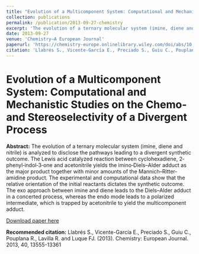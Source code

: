 ```yaml
---
title: "Evolution of a Multicomponent System: Computational and Mechanistic Studies on the Chemo‐and Stereoselectivity of a Divergent Process"
collection: publications
permalink: /publication/2013-09-27-chemistry
excerpt: 'The evolution of a ternary molecular system (imine, diene and nitrile) is analyzed to disclose the pathways leading to a divergent synthetic outcome. The Lewis acid catalyzed reaction between cyclohexadiene, 2‐phenyl‐indol‐3‐one and acetonitrile yields the imino‐Diels–Alder adduct as the major product together with minor amounts of the Mannich–Ritter‐amidine product. The experimental and computational data show that the relative orientation of the initial reactants dictates the synthetic outcome. The exo approach between imine and diene leads to the Diels–Alder adduct in a concerted process, whereas the endo mode leads to a polarized intermediate, which is trapped by acetonitrile to yield the multicomponent adduct.'
date: 2013-09-27
venue: 'Chemistry–A European Journal'
paperurl: 'https://chemistry-europe.onlinelibrary.wiley.com/doi/abs/10.1002/chem.201302072'
citation: 'Llabrés S., Vicente-García E., Preciado S., Guiu C., Pouplana R., Lavilla R. and Luque FJ. (2013). Chemistry: European Journal. 2013, 40, 13555-13361'
---
```


# Evolution of a Multicomponent System: Computational and Mechanistic Studies on the Chemo‐and Stereoselectivity of a Divergent Process

**Abstract:**
The evolution of a ternary molecular system (imine, diene and nitrile) is analyzed to disclose the pathways leading to a divergent synthetic outcome. The Lewis acid catalyzed reaction between cyclohexadiene, 2‐phenyl‐indol‐3‐one and acetonitrile yields the imino‐Diels–Alder adduct as the major product together with minor amounts of the Mannich–Ritter‐amidine product. The experimental and computational data show that the relative orientation of the initial reactants dictates the synthetic outcome. The exo approach between imine and diene leads to the Diels–Alder adduct in a concerted process, whereas the endo mode leads to a polarized intermediate, which is trapped by acetonitrile to yield the multicomponent adduct.

[Download paper here](https://chemistry-europe.onlinelibrary.wiley.com/doi/abs/10.1002/chem.201302072)

**Recommended citation:** Llabrés S., Vicente-García E., Preciado S., Guiu C., Pouplana R., Lavilla R. and Luque FJ. (2013). Chemistry: European Journal. 2013, 40, 13555-13361
